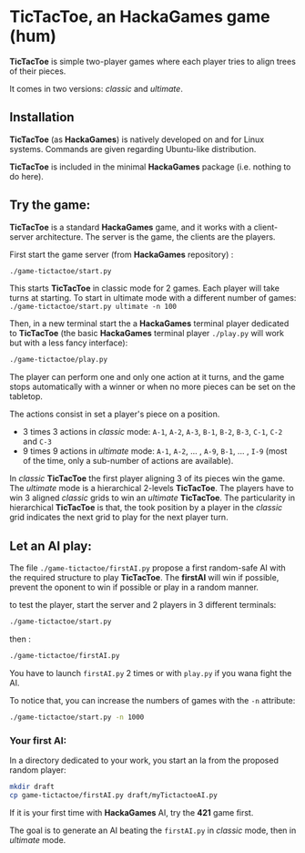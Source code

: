 # TicTacToe, an HackaGames game (hum)

**TicTacToe** is simple two-player games where each player tries to align trees of their pieces.

It comes in two versions: _classic_ and _ultimate_.

## Installation

**TicTacToe** (as **HackaGames**) is natively developed on and for Linux systems.
Commands are given regarding Ubuntu-like distribution.

**TicTacToe** is included in the minimal **HackaGames** package (i.e. nothing to do here).

## Try the game:

**TicTacToe** is a standard **HackaGames** game, and it works with a client-server architecture.
The server is the game, the clients are the players.

First start the game server (from **HackaGames** repository) :

```sh
./game-tictactoe/start.py
```

This starts **TicTacToe** in classic mode for 2 games. Each player will take turns at starting. To start in ultimate mode with a different number of games: `./game-tictactoe/start.py ultimate -n 100`

Then, in a new terminal start the a **HackaGames** terminal player dedicated to **TicTacToe** (the basic **HackaGames** terminal player `./play.py` will work but with a less fancy interface):

```sh
./game-tictactoe/play.py
```

The player can perform one and only one action at it turns, and the game stops automatically with a winner or when no more pieces can be set on the tabletop.

The actions consist in set a player's piece on a position. 

- 3 times 3 actions in _classic_ mode: `A-1`, `A-2`, `A-3`, `B-1`, `B-2`, `B-3`, `C-1`, `C-2` and `C-3`
- 9 times 9 actions in _ultimate_ mode: `A-1`, `A-2`, ... , `A-9`, `B-1`, ... , `I-9` (most of the time, only a sub-number of actions are available).

In _classic_ **TicTacToe** the first player aligning 3 of its pieces win the game.
The _ultimate_ mode is a hierarchical 2-levels **TicTacToe**. The players have to win 3 aligned _classic_ grids to win an _ultimate_ **TicTacToe**. 
The particularity in hierarchical **TicTacToe** is that, the took position by a player in the _classic_ grid indicates the next grid to play for the next player turn.

## Let an AI play:

The file `./game-tictactoe/firstAI.py` propose a first random-safe AI with the required structure to play **TicTacToe**.
The **firstAI** will win if possible, prevent the oponent to win if possible or play in a random manner.

to test the player, start the server and 2 players in 3 different terminals:

```sh
./game-tictactoe/start.py
```

then :
```sh
./game-tictactoe/firstAI.py
```

You have to launch `firstAI.py` 2 times or with `play.py` if you wana fight the AI.

To notice that, you can increase the numbers of games with the `-n` attribute:

```sh
./game-tictactoe/start.py -n 1000
```

### Your first AI:

In a directory dedicated to your work, you start an Ia from the proposed random player:

```bash
mkdir draft
cp game-tictactoe/firstAI.py draft/myTictactoeAI.py
```

If it is your first time with **HackaGames** AI, try the **421** game first.

The goal is to generate an AI beating the `firstAI.py` in _classic_ mode, then in _ultimate_ mode.
